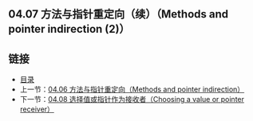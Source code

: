 ## 04.07 方法与指针重定向（续）（Methods and pointer indirection (2)）


## 链接
* [目录](https://github.com/gnefiy/go-zh/blob/master/tour/directory.md)
* 上一节：[04.06 方法与指针重定向（Methods and pointer indirection）](https://github.com/gnefiy/go-zh/blob/master/tour/methods/04.06.md)
* 下一节：[04.08 选择值或指针作为接收者（Choosing a value or pointer receiver）](https://github.com/gnefiy/go-zh/blob/master/tour/methods/04.08.md)
